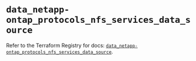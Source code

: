 # `data_netapp-ontap_protocols_nfs_services_data_source`

Refer to the Terraform Registry for docs: [`data_netapp-ontap_protocols_nfs_services_data_source`](https://registry.terraform.io/providers/netapp/netapp-ontap/2.3.0/docs/data-sources/protocols_nfs_services_data_source).
